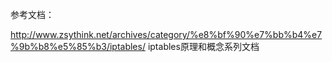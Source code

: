 参考文档：

http://www.zsythink.net/archives/category/%e8%bf%90%e7%bb%b4%e7%9b%b8%e5%85%b3/iptables/  iptables原理和概念系列文档
